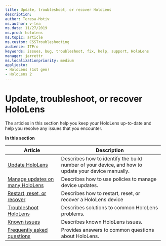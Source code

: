 ```yaml
---
title: Update, troubleshoot, or recover HoloLens
description: 
author: Teresa-Motiv
ms.author: v-tea
ms.date: 11/27/2019
ms.prod: hololens
ms.topic: article
ms.custom: CSSTroubleshooting
audience: ITPro
keywords: issues, bug, troubleshoot, fix, help, support, HoloLens
manager: jarrettr
ms.localizationpriority: medium
appliesto:
- HoloLens (1st gen)
- HoloLens 2
---
```


# Update, troubleshoot, or recover HoloLens

The articles in this section help you keep your HoloLens up-to-date and help you resolve any issues that you encounter.

**In this section**

| Article | Description |
| --- | --- |
| [Update HoloLens](hololens-update-hololens.md) | Describes how to identify the build number of your device, and how to update your device manually. |
| [Manage updates on many HoloLens](hololens-updates.md) | Describes how to use policies to manage device updates. |
| [Restart, reset, or recover](hololens-recovery.md) | Describes how to restart, reset, or recover a HoloLens device |
| [Troubleshoot HoloLens](hololens-troubleshooting.md) | Describes solutions to common HoloLens problems. |
| [Known issues](hololens-known-issues.md) | Describes known HoloLens issues. |
| [Frequently asked questions](hololens-faq.md) | Provides answers to common questions about HoloLens.|
